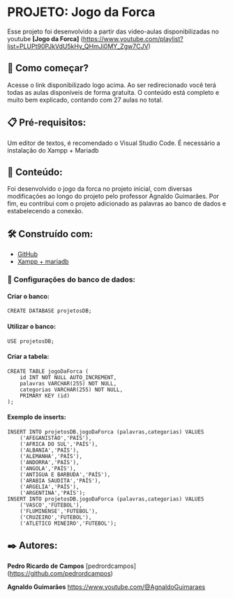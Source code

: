 
# PROJETO: Jogo da Forca

Esse projeto foi desenvolvido a partir das video-aulas disponibilizadas no youtube **[Jogo da Forca]** (https://www.youtube.com/playlist?list=PLUPt90PJkVdU5kHy_QHmJi0MY_Zgw7CJV)

## 🚀 Como começar?
Acesse o link disponibilizado logo acima. Ao ser redirecionado você terá todas as aulas disponíveis de forma gratuita. O conteúdo está completo e muito bem explicado, contando com 27 aulas no total.

## 📋 Pré-requisitos:
Um editor de textos, é recomendado o Visual Studio Code. É necessário a instalação do Xampp + Mariadb

## 🔎 Conteúdo:
Foi desenvolvido o jogo da forca no projeto inicial, com diversas modificações ao longo do projeto pelo professor Agnaldo Guimarães. Por fim, eu contribui com o projeto adicionado as palavras ao banco de dados e estabelecendo a conexão.

## 🛠️ Construído com:
* [GitHub](https://github.com/)
* [Xampp + mariadb](https://www.apachefriends.org/pt_br/index.html)

### 🔧 Configurações do banco de dados:

#### Criar o banco:

```
CREATE DATABASE projetosDB;
```
#### Utilizar o banco:

```
USE projetosDB;
```
#### Criar a tabela:

```
CREATE TABLE jogoDaForca (
    id INT NOT NULL AUTO_INCREMENT,
    palavras VARCHAR(255) NOT NULL,
    categorias VARCHAR(255) NOT NULL,
    PRIMARY KEY (id)
);
```
#### Exemplo de inserts:

```
INSERT INTO projetosDB.jogoDaForca (palavras,categorias) VALUES
    ('AFEGANISTAO','PAÍS'),
    ('AFRICA DO SUL','PAÍS'),
    ('ALBANIA','PAÍS'),
    ('ALEMANHA','PAÍS'),
    ('ANDORRA','PAÍS'),
    ('ANGOLA','PAÍS'),
    ('ANTIGUA E BARBUDA','PAÍS'),
    ('ARABIA SAUDITA','PAÍS'),
    ('ARGELIA','PAÍS'),
    ('ARGENTINA','PAÍS');
INSERT INTO projetosDB.jogoDaForca (palavras,categorias) VALUES
    ('VASCO','FUTEBOL'),
    ('FLUMINENSE','FUTEBOL'),
    ('CRUZEIRO','FUTEBOL'),
    ('ATLETICO MINEIRO','FUTEBOL');
```

## ✒️ Autores:

**Pedro Ricardo de Campos** [pedrordcampos]
(https://github.com/pedrordcampos)

**Agnaldo Guimarães** 
https://www.youtube.com/@AgnaldoGuimaraes















